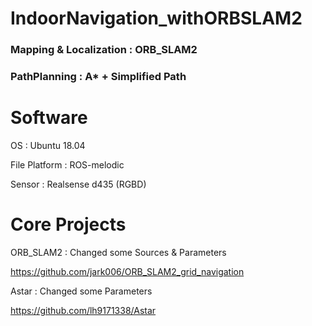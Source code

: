 # IndoorNavigation_withORBSLAM2

### Mapping & Localization : ORB_SLAM2


### PathPlanning : A* + Simplified Path

# Software
OS            : Ubuntu 18.04

File Platform : ROS-melodic

Sensor        : Realsense d435 (RGBD)

# Core Projects

ORB_SLAM2 : Changed some Sources & Parameters

https://github.com/jark006/ORB_SLAM2_grid_navigation

Astar : Changed some Parameters

https://github.com/lh9171338/Astar


